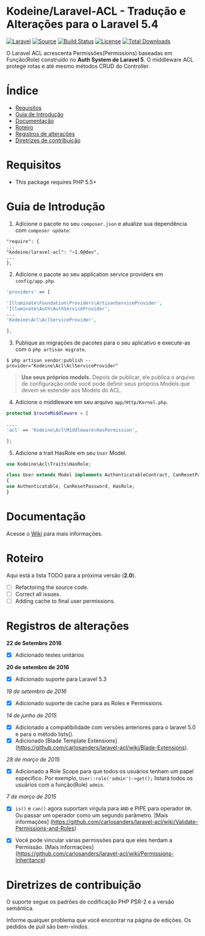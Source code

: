 
# Kodeine/Laravel-ACL - Tradução e Alterações para o Laravel 5.4 

[![Laravel](https://img.shields.io/badge/Laravel-~5.0-orange.svg?style=flat-square)](http://laravel.com)
[![Source](http://img.shields.io/badge/source-kodeine/laravel--acl-blue.svg?style=flat-square)](https://github.com/kodeine/laravel-acl/)
[![Build Status](http://img.shields.io/travis/kodeine/laravel--acl/master.svg?style=flat-square)](https://travis-ci.org/kodeine/laravel-acl)
[![License](http://img.shields.io/badge/license-MIT-brightgreen.svg?style=flat-square)](https://tldrlegal.com/license/mit-license)
[![Total Downloads](http://img.shields.io/packagist/dt/kodeine/laravel-acl.svg?style=flat-square)](https://packagist.org/packages/kodeine/laravel-acl)

O Laravel ACL acrescenta Permissões(Permissions) baseadas em Função(Role) construído no **Auth System de Laravel 5**. O middleware ACL protege rotas e até mesmo métodos CRUD do Controller.


# Índice
* [Requisitos](#requirements)
* [Guia de Introdução](#getting-started)
* [Documentação](#documentation)
* [Roteiro](#roadmap)
* [Registros de alterações](#change-logs)
* [Diretrizes de contribuição](#contribution-guidelines)


# <a name="requirements"></a>Requisitos

* This package requires PHP 5.5+

# <a name="getting-started"></a>Guia de Introdução

1. Adicione o pacote no seu `composer.json` e atualize sua dependência com `composer update`:

```
"require": {
...
"kodeine/laravel-acl": "~1.0@dev",
...
},
```

2. Adicione o pacote ao seu application service providers em `config/app.php`.

```php
'providers' => [

'Illuminate\Foundation\Providers\ArtisanServiceProvider',
'Illuminate\Auth\AuthServiceProvider',
...
'Kodeine\Acl\AclServiceProvider',

],
```

3. Publique as migrações de pacotes para o seu aplicativo e execute-as com o `php artisan migrate`.

```
$ php artisan vendor:publish --provider="Kodeine\Acl\AclServiceProvider"
```

> **Use seus próprios models.**
> Depois de publicar, ele publica o arquivo de configuração onde você pode definir seus próprios Models que devem se estender aos Models do ACL.

4. Adicione o middleware em seu arquivo `app/Http/Kernel.php`.

```php
protected $routeMiddleware = [

....
'acl' => 'Kodeine\Acl\Middleware\HasPermission',

];
```

5. Adicione a trait HasRole em seu `User` Model.

```php
use Kodeine\Acl\Traits\HasRole;

class User extends Model implements AuthenticatableContract, CanResetPasswordContract
{
use Authenticatable, CanResetPassword, HasRole;
}
```

# <a name="documentation"></a>Documentação

Acesse o [Wiki](https://github.com/kodeine/laravel-acl/wiki) para mais informações.

# <a name="roadmap"></a>Roteiro

Aqui está a lista TODO para a próxima versão (**2.0**).

* [ ] Refactoring the source code.
* [ ] Correct all issues.
* [ ] Adding cache to final user permissions.

# <a name="change-logs"></a>Registros de alterações

**22 de Setembro 2016**
* [x] Adicionado testes unitários

**20 de setembro de 2016**
* [X] Adicionado suporte para Laravel 5.3

*19 de setembro de 2016*
* [X] Adicionado suporte de cache para as Roles e Permissions.

*14 de junho de 2015*
* [X] Adicionado a compatibilidade com versões anteriores para o laravel 5.0 e para o método lists().
* [X] Adicionado [Blade Template Extensions] (https://github.com/carlosanders/laravel-acl/wiki/Blade-Extensions).

*28 de março de 2015*
* [X] Adicionado a Role Scope para que todos os usuários tenham um papel específico. Por exemplo, `User::role('admin')->get();` listará todos os usuários com a função(Role) `admin`.

*7 de março de 2015*
* [X] `is()` e `can()` agora suportam vírgula para `AND` e PIPE para operador `OR`. Ou passar um operador como um segundo parâmetro. [Mais informações] (https://github.com/carlosanders/laravel-acl/wiki/Validate-Permissions-and-Roles)
* [X] Você pode vincular várias permissões para que eles herdam a Permissão. [Mais informações] (https://github.com/carlosanders/laravel-acl/wiki/Permissions-Inheritance)


# <a name="contribution-guidelines"></a>Diretrizes de contribuição

O suporte segue os padrões de codificação PHP PSR-2 e a versão semântica.

Informe qualquer problema que você encontrar na página de edições.
Os pedidos de pull são bem-vindos.